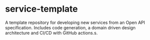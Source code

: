 # service-template
A template repository for developing new services from an Open API specification. Includes code generation, a domain driven design architecture and CI/CD with GitHub actions.s.
